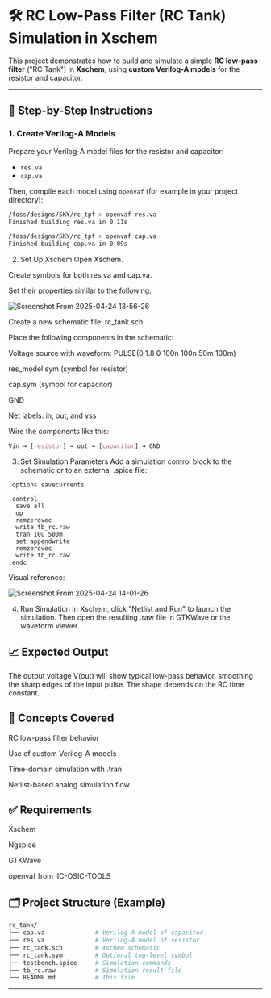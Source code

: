 # 🛠️ RC Low-Pass Filter (RC Tank) Simulation in Xschem

This project demonstrates how to build and simulate a simple **RC low-pass filter** ("RC Tank") in **Xschem**, using **custom Verilog-A models** for the resistor and capacitor.

---

## 🔧 Step-by-Step Instructions

### 1. Create Verilog-A Models

Prepare your Verilog-A model files for the resistor and capacitor:

- `res.va`
- `cap.va`

Then, compile each model using `openvaf` (for example in your project directory):

```bash
/foss/designs/SKY/rc_tpf > openvaf res.va
Finished building res.va in 0.11s

/foss/designs/SKY/rc_tpf > openvaf cap.va
Finished building cap.va in 0.09s
```

2. Set Up Xschem
Open Xschem.

Create symbols for both res.va and cap.va.

Set their properties similar to the following:

![Screenshot From 2025-04-24 13-56-26](https://github.com/user-attachments/assets/25a0cf1c-a7fb-4a2d-9d9c-cb86a8e25ee0)


Create a new schematic file: rc_tank.sch.

Place the following components in the schematic:

Voltage source with waveform: PULSE(0 1.8 0 100n 100n 50m 100m)

res_model.sym (symbol for resistor)

cap.sym (symbol for capacitor)

GND

Net labels: in, out, and vss

Wire the components like this:

```css
Vin → [resistor] → out → [capacitor] → GND
```

3. Set Simulation Parameters
Add a simulation control block to the schematic or to an external .spice file:

```spice
.options savecurrents

.control
  save all
  op
  remzerovec
  write tb_rc.raw
  tran 10u 500m
  set appendwrite
  remzerovec
  write tb_rc.raw
.endc
```
Visual reference:

![Screenshot From 2025-04-24 14-01-26](https://github.com/user-attachments/assets/0ba7c560-228e-490b-881c-ba548baa97fb)


4. Run Simulation
In Xschem, click "Netlist and Run" to launch the simulation.
Then open the resulting .raw file in GTKWave or the waveform viewer.

## 📈 Expected Output
The output voltage V(out) will show typical low-pass behavior, smoothing the sharp edges of the input pulse. The shape depends on the RC time constant.

## 🧠 Concepts Covered
RC low-pass filter behavior

Use of custom Verilog-A models

Time-domain simulation with .tran

Netlist-based analog simulation flow

## ✅ Requirements
Xschem

Ngspice

GTKWave

openvaf from IIC-OSIC-TOOLS

## 🗂️ Project Structure (Example)
```bash
rc_tank/
├── cap.va              # Verilog-A model of capacitor
├── res.va              # Verilog-A model of resistor
├── rc_tank.sch         # Xschem schematic
├── rc_tank.sym         # Optional top-level symbol
├── testbench.spice     # Simulation commands
├── tb_rc.raw           # Simulation result file
└── README.md           # This file
```

---



